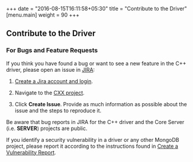 +++
date = "2016-08-15T16:11:58+05:30"
title = "Contribute to the Driver"
[menu.main]
  weight = 90
+++

## Contribute to the Driver

### For Bugs and Feature Requests

If you think you have found a bug or want to see a new feature in the
C++ driver, please open an issue in [JIRA](https://jira.mongodb.org/):

1. [Create a Jira account and login](https://jira.mongodb.org/).

2. Navigate to the [CXX project](https://jira.mongodb.org/browse/CXX).

3. Click **Create Issue**. Provide as much information as possible about
   the issue and the steps to reproduce it.

Be aware that bug reports in JIRA for the C++ driver and the Core Server
(i.e. **SERVER**) projects are public.

If you identify a security vulnerability in a driver or any other
MongoDB project, please report it according to the instructions found in
[Create a Vulnerability Report](https://docs.mongodb.com/manual/tutorial/create-a-vulnerability-report).
